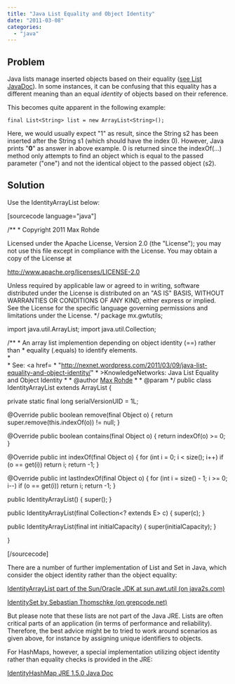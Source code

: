 ```yaml
---
title: "Java List Equality and Object Identity"
date: "2011-03-08"
categories: 
  - "java"
---
```


## Problem

Java lists manage inserted objects based on their equality ([see List JavaDoc](http://download.oracle.com/javase/1.5.0/docs/api/java/util/List.html)). In some instances, it can be confusing that this equality has a different meaning than an equal _identity_ of objects based on their reference.

This becomes quite apparent in the following example:

```
final List<String> list = new ArrayList<String>(); 
```

Here, we would usually expect "1" as result, since the String s2 has been inserted after the String s1 (which should have the index 0). However, Java prints "**0**" as answer in above example. 0 is returned since the indexOf(…) method only attempts to find an object which is equal to the passed parameter ("one") and not the identical object to the passed object (s2).

## Solution

Use the IdentityArrayList below:

\[sourcecode language="java"\]

/\*\* \* Copyright 2011 Max Rohde

Licensed under the Apache License, Version 2.0 (the "License"); you may not use this file except in compliance with the License. You may obtain a copy of the License at

http://www.apache.org/licenses/LICENSE-2.0

Unless required by applicable law or agreed to in writing, software distributed under the License is distributed on an "AS IS" BASIS, WITHOUT WARRANTIES OR CONDITIONS OF ANY KIND, either express or implied. See the License for the specific language governing permissions and limitations under the License. \*/ package mx.gwtutils;

import java.util.ArrayList; import java.util.Collection;

/\*\* \* An array list implemention depending on object identity (==) rather than \* equality (.equals) to identify elements.<br/> \* <br/> \* See: <a href= \* "http://nexnet.wordpress.com/2011/03/09/java-list-equality-and-object-identity/" \* >KnowledgeNetworks: Java List Equality and Object Identity</a> \* \* @author <a href="http://www.mxro.de/">Max Rohde</a> \* \* @param <E> \*/ public class IdentityArrayList<E> extends ArrayList<E> {

private static final long serialVersionUID = 1L;

@Override public boolean remove(final Object o) { return super.remove(this.indexOf(o)) != null; }

@Override public boolean contains(final Object o) { return indexOf(o) >= 0; }

@Override public int indexOf(final Object o) { for (int i = 0; i < size(); i++) if (o == get(i)) return i; return -1; }

@Override public int lastIndexOf(final Object o) { for (int i = size() - 1; i >= 0; i--) if (o == get(i)) return i; return -1; }

public IdentityArrayList() { super(); }

public IdentityArrayList(final Collection<? extends E> c) { super(c); }

public IdentityArrayList(final int initialCapacity) { super(initialCapacity); }

}

\[/sourcecode\]

There are a number of further implementation of List and Set in Java, which consider the object identity rather than the object equality:

[IdentityArrayList part of the Sun/Oracle JDK at sun.awt.util (on java2s.com)](http://www.java2s.com/Open-Source/Java-Document/6.0-JDK-Modules-sun/awt/sun/awt/util/IdentityArrayList.java.htm)

[IdentitySet by Sebastian Thomschke (on grepcode.net)](http://grepcode.com/file/repo1.maven.org/maven2/net.sf.oval/oval/1.20/net/sf/oval/internal/util/IdentitySet.java)

But please note that these lists are not part of the Java JRE. Lists are often critical parts of an application (in terms of performance and reliability). Therefore, the best advice might be to tried to work around scenarios as given above, for instance by assigning unique identifiers to objects.

For HashMaps, however, a special implementation utilizing object identity rather than equality checks is provided in the JRE:

[IdentityHashMap JRE 1.5.0 Java Doc](http://download.oracle.com/javase/1.5.0/docs/api/java/util/IdentityHashMap.html)
